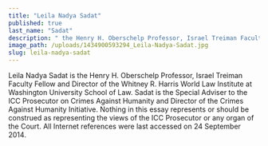 ```yaml
---
title: "Leila Nadya Sadat"
published: true
last_name: "Sadat"
description: " the Henry H. Oberschelp Professor, Israel Treiman Faculty Fellow and Director of the Whitney R. Harris World Law Institute at Washington University School of Law"
image_path: /uploads/1434900593294_Leila-Nadya-Sadat.jpg
slug: leila-nadya-sadat
---
```


Leila Nadya Sadat is the Henry H. Oberschelp Professor, Israel Treiman Faculty Fellow and Director of the Whitney R. Harris World Law Institute at Washington University School of Law. Sadat is the Special Adviser to the ICC Prosecutor on Crimes Against Humanity and Director of the Crimes Against Humanity Initiative. Nothing in this essay represents or should be construed as representing the views of the ICC Prosecutor or any organ of the Court. All Internet references were last accessed on 24 September 2014.

